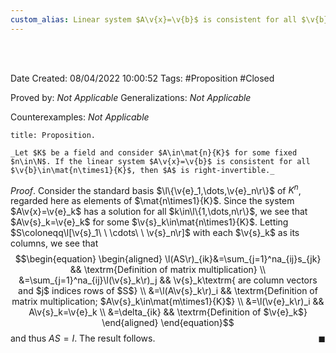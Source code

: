 ```yaml
---
custom_alias: Linear system $A\v{x}=\v{b}$ is consistent for all $\v{b}$ $\Rightarrow$ $A$ is right-invertible
---
```


<br />
<br />

Date Created: 08/04/2022 10:00:52
Tags: #Proposition #Closed

Proved by: _Not Applicable_
Generalizations: _Not Applicable_

Counterexamples: _Not Applicable_

``` ad-Proposition
title: Proposition.

_Let $K$ be a field and consider $A\in\mat{n}{K}$ for some fixed $n\in\N$. If the linear system $A\v{x}=\v{b}$ is consistent for all $\v{b}\in\mat{n\times1}{K}$, then $A$ is right-invertible._

```

_Proof_. Consider the standard basis $\l\{\v{e}_1,\dots,\v{e}_n\r\}$ of $K^n$, regarded here as elements of $\mat{n\times1}{K}$. Since the system $A\v{x}=\v{e}_k$ has a solution for all $k\in\l\{1,\dots,n\r\}$, we see that $A\v{s}_k=\v{e}_k$ for some $\v{s}_k\in\mat{n\times1}{K}$. Letting $S\coloneqq\l[\v{s}_1\ \ \cdots\ \ \v{s}_n\r]$ with each $\v{s}_k$ as its columns, we see that
$$\begin{equation}
    \begin{aligned}
        \l(AS\r)_{ik}&=\sum_{j=1}^na_{ij}s_{jk} && \textrm{Definition of matrix multiplication} \\
        &=\sum_{j=1}^na_{ij}\l(\v{s}_k\r)_j && \v{s}_k\textrm{ are column vectors and $j$ indices rows of $S$} \\
        &=\l(A\v{s}_k\r)_i && \textrm{Definition of matrix multiplication; $A\v{s}_k\in\mat{m\times1}{K}$} \\
        &=\l(\v{e}_k\r)_i && A\v{s}_k=\v{e}_k \\
        &=\delta_{ik} && \textrm{Definition of $\v{e}_k$}
    \end{aligned}
\end{equation}$$
and thus $AS=I$. The result follows.<span style="float:right;">$\blacksquare$</span>
